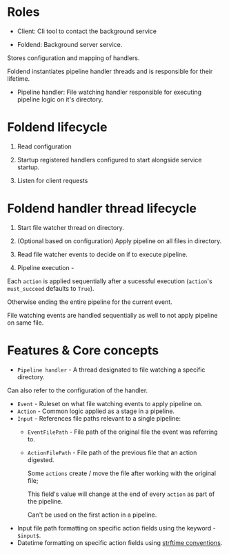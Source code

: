 # Roles

- Client: Cli tool to contact the background service

- Foldend: Background server service.

Stores configuration and mapping of handlers.

Foldend instantiates pipeline handler threads and is responsible for their lifetime.

- Pipeline handler: File watching handler responsible for executing pipeline logic on it's directory.

# Foldend lifecycle

1. Read configuration

2. Startup registered handlers configured to start alongside service startup.

3. Listen for client requests

# Foldend handler thread lifecycle

1. Start file watcher thread on directory.

2. (Optional based on configuration)  Apply pipeline on all files in directory.

3. Read file watcher events to decide on if to execute pipeline.

4. Pipeline execution -

Each `action` is applied sequentially after a sucessful execution (`action`'s `must_succeed` defaults to `True`).

Otherwise ending the entire pipeline for the current event.

File watching events are handled sequentially as well to not apply pipeline on same file.

# Features & Core concepts

- `Pipeline handler` - A thread designated to file watching a specific directory.

Can also refer to the configuration of the handler.

- `Event` - Ruleset on what file watching events to apply pipeline on.
- `Action` - Common logic applied as a stage in a pipeline.
- `Input` - References file paths relevant to a single pipeline:
  - `EventFilePath` - File path of the original file the event was referring to.
  - `ActionFilePath` - File path of the previous file that an action digested.

    Some `actions` create / move the file after working with the original file;

    This field's value will change at the end of every `action` as part of the pipeline.

    Can't be used on the first action in a pipeline.
- Input file path formatting on specific action fields using the keyword - `$input$`.
- Datetime formatting on specific action fields using [strftime conventions](https://docs.rs/chrono/latest/chrono/format/strftime/).
